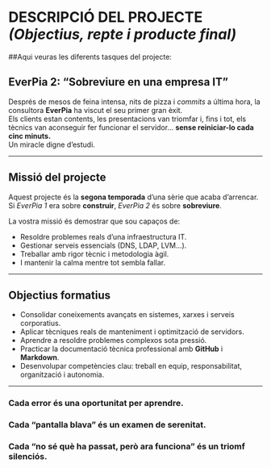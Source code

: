 # DESCRIPCIÓ DEL PROJECTE *(Objectius, repte i producte final)*

##Aqui veuras les diferents tasques del projecte:



## EverPia 2: “Sobreviure en una empresa IT”

Després de mesos de feina intensa, nits de pizza i *commits* a última hora, la consultora **EverPia** ha viscut el seu primer gran èxit.  
Els clients estan contents, les presentacions van triomfar i, fins i tot, els tècnics van aconseguir fer funcionar el servidor… **sense reiniciar-lo cada cinc minuts.**  
Un miracle digne d’estudi.

---

## Missió del projecte

Aquest projecte és la **segona temporada** d’una sèrie que acaba d’arrencar.  
Si *EverPia 1* era sobre **construir**, *EverPia 2* és sobre **sobreviure**.

La vostra missió és demostrar que sou capaços de:

- Resoldre problemes reals d’una infraestructura IT.  
- Gestionar serveis essencials (DNS, LDAP, LVM…).  
- Treballar amb rigor tècnic i metodologia àgil.  
- I mantenir la calma mentre tot sembla fallar.


---

## Objectius formatius

- Consolidar coneixements avançats en sistemes, xarxes i serveis corporatius.  
- Aplicar tècniques reals de manteniment i optimització de servidors.  
- Aprendre a resoldre problemes complexos sota pressió.  
- Practicar la documentació tècnica professional amb **GitHub** i **Markdown**.  
- Desenvolupar competències clau: treball en equip, responsabilitat, organització i autonomia.


---

### Cada error és una oportunitat per aprendre.  
### Cada “pantalla blava” és un examen de serenitat.  
### Cada “no sé què ha passat, però ara funciona” és un triomf silenciós.
